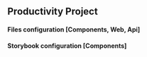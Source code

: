 ## Productivity Project

#### Files configuration [Components, Web, Api]
#### Storybook configuration [Components]